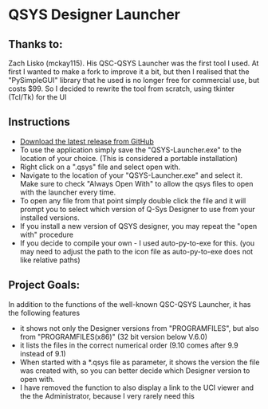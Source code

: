 # QSYS Designer Launcher

## Thanks to:
Zach Lisko (mckay115). 
His QSC-QSYS Launcher was the first tool I used.
At first I wanted to make a fork to improve it a bit, but then I realised that the "PySimpleGUI" library
that he used is no longer free for commercial use, but costs $99.
So I decided to rewrite the tool from scratch, using tkinter (Tcl/Tk) for the UI
 
## Instructions
- [Download the latest release from GitHub](https://github.com/UW-WMW/QSYS-Launcher/releases)
- To use the application simply save the "QSYS-Launcher.exe" to the location of your choice.
(This is considered a portable installation)
- Right click on a ".qsys" file and select open with.
- Navigate to the location of your "QSYS-Launcher.exe" and select it. Make sure to check "Always Open With" to allow the qsys files to open with the launcher every time.
- To open any file from that point simply double click the file and it will prompt you to select which version of Q-Sys Designer to use from your installed versions.
- If you install a new version of QSYS designer, you may repeat the "open with" procedure
- If you decide to compile your own - I used auto-py-to-exe for this. (you may need to adjust the path to the icon file as auto-py-to-exe does not like relative paths)

## Project Goals:
In addition to the functions of the well-known QSC-QSYS Launcher, it has the following features
- it shows not only the Designer versions from "PROGRAMFILES", but also from "PROGRAMFILES(x86)" (32 bit version below V.6.0)
- it lists the files in the correct numerical order (9.10 comes after 9.9 instead of 9.1)
- When started with a *.qsys file as parameter, it shows the version the file was created with, so you can better decide which Designer version to open with.
- I have removed the function to also display a link to the UCI viewer and the the Administrator, because I very rarely need this 
